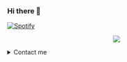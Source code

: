 ### Hi there 👋

<!--
**Snehashish06/Snehashish06** is a ✨ _special_ ✨ repository because its `README.md` (this file) appears on your GitHub profile.

Here are some ideas to get you started:

- 🔭 I’m currently working on my bot [Scenario](https://t.me/SHB_MOD_BOT) it's a telegram bot.
- 🌱 I’m currently learning Java
- 💬 Ask me about Bots, Linux
- ⚡ Fun fact: What are you doing here?
-->
[![Spotify](https://spotify-readme-3s61yj059-xditya.vercel.app/api/spotify)](https://open.spotify.com/user/on84l0syf9y9m2m84unz4h8uq)

<p align="center">
  <img src="https://readme-typing-svg.herokuapp.com?color=FFC0CB&width=420&lines=Passionate+Developers+From+India%E2%9C%8C%EF%B8%8F;Python%2C+Java%2C+Linux%E2%9D%A4%EF%B8%8F">
</p> 

<details>
<summary>Contact me </summary>
 
## <img height="40" src="https://raw.githubusercontent.com/innng/innng/master/assets/kyubey.gif"/>Contact Me
[My personal account](https://t.me/U2ME_14344)
[![Group](https://img.shields.io/badge/dynamic/json?logo=telegram&label=%40The_Arc_Music&labelColor=282c34&suffix=+members&color=2CA5E0&query=%24.data.totalSubs&url=https%3A%2F%2Fapi.spencerwoo.com%2Fsubstats%2F%3Fsource%3Dtelegram%26queryKey%3DThe_Arc_Music&longCache=true%22)](https://t.me/The_Arc_Music)
[![Group](https://img.shields.io/badge/dynamic/json?logo=telegram&label=%40The_ARC_Network&labelColor=282c34&suffix=+members&color=2CA5E0&query=%24.data.totalSubs&url=https%3A%2F%2Fapi.spencerwoo.com%2Fsubstats%2F%3Fsource%3Dtelegram%26queryKey%3DThe_Arc_Music&longCache=true%22)](https://t.me/The_Arc_Network)

<details> 
<summary>Top Languages 💌</summary>
<h2 align="center">🌐 Top Languages</h2>

[![top languages](https://github-readme-stats.vercel.app/api/top-langs/?username=Snehashish06&show_icons=true&theme=radical&layout=compact)](https://github.com/Snehashish06)
</details>

